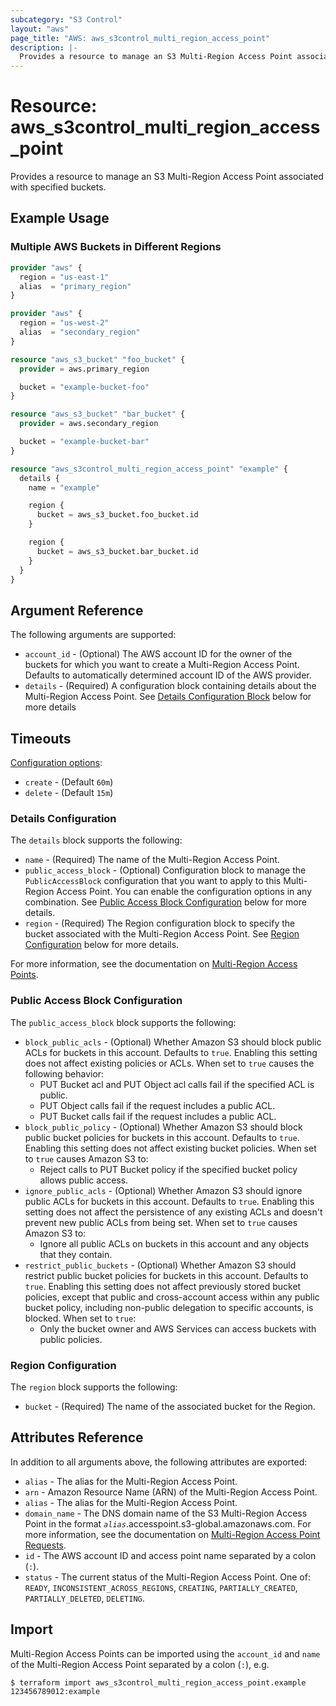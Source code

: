 ```yaml
---
subcategory: "S3 Control"
layout: "aws"
page_title: "AWS: aws_s3control_multi_region_access_point"
description: |-
  Provides a resource to manage an S3 Multi-Region Access Point associated with specified buckets.
---
```


# Resource: aws_s3control_multi_region_access_point

Provides a resource to manage an S3 Multi-Region Access Point associated with specified buckets.

## Example Usage

### Multiple AWS Buckets in Different Regions

```terraform
provider "aws" {
  region = "us-east-1"
  alias  = "primary_region"
}

provider "aws" {
  region = "us-west-2"
  alias  = "secondary_region"
}

resource "aws_s3_bucket" "foo_bucket" {
  provider = aws.primary_region

  bucket = "example-bucket-foo"
}

resource "aws_s3_bucket" "bar_bucket" {
  provider = aws.secondary_region

  bucket = "example-bucket-bar"
}

resource "aws_s3control_multi_region_access_point" "example" {
  details {
    name = "example"

    region {
      bucket = aws_s3_bucket.foo_bucket.id
    }

    region {
      bucket = aws_s3_bucket.bar_bucket.id
    }
  }
}
```

## Argument Reference

The following arguments are supported:

* `account_id` - (Optional) The AWS account ID for the owner of the buckets for which you want to create a Multi-Region Access Point. Defaults to automatically determined account ID of the AWS provider.
* `details` - (Required) A configuration block containing details about the Multi-Region Access Point. See [Details Configuration Block](#details-configuration) below for more details

## Timeouts

[Configuration options](https://www.terraform.io/docs/configuration/blocks/resources/syntax.html#operation-timeouts):

* `create` - (Default `60m`)
* `delete` - (Default `15m`)

### Details Configuration

The `details` block supports the following:

* `name` - (Required) The name of the Multi-Region Access Point.
* `public_access_block` - (Optional) Configuration block to manage the `PublicAccessBlock` configuration that you want to apply to this Multi-Region Access Point. You can enable the configuration options in any combination. See [Public Access Block Configuration](#public-access-block-configuration) below for more details.
* `region` - (Required) The Region configuration block to specify the bucket associated with the Multi-Region Access Point. See [Region Configuration](#region-configuration) below for more details.

For more information, see the documentation on [Multi-Region Access Points](https://docs.aws.amazon.com/AmazonS3/latest/userguide/MultiRegionAccessPoints.html).

### Public Access Block Configuration

The `public_access_block` block supports the following:

* `block_public_acls` - (Optional) Whether Amazon S3 should block public ACLs for buckets in this account. Defaults to `true`. Enabling this setting does not affect existing policies or ACLs. When set to `true` causes the following behavior:
    * PUT Bucket acl and PUT Object acl calls fail if the specified ACL is public.
    * PUT Object calls fail if the request includes a public ACL.
    * PUT Bucket calls fail if the request includes a public ACL.
* `block_public_policy` - (Optional) Whether Amazon S3 should block public bucket policies for buckets in this account. Defaults to `true`. Enabling this setting does not affect existing bucket policies. When set to `true` causes Amazon S3 to:
    * Reject calls to PUT Bucket policy if the specified bucket policy allows public access.
* `ignore_public_acls` - (Optional) Whether Amazon S3 should ignore public ACLs for buckets in this account. Defaults to `true`. Enabling this setting does not affect the persistence of any existing ACLs and doesn't prevent new public ACLs from being set. When set to `true` causes Amazon S3 to:
    * Ignore all public ACLs on buckets in this account and any objects that they contain.
* `restrict_public_buckets` - (Optional) Whether Amazon S3 should restrict public bucket policies for buckets in this account. Defaults to `true`. Enabling this setting does not affect previously stored bucket policies, except that public and cross-account access within any public bucket policy, including non-public delegation to specific accounts, is blocked. When set to `true`:
    * Only the bucket owner and AWS Services can access buckets with public policies.

### Region Configuration

The `region` block supports the following:

* `bucket` - (Required) The name of the associated bucket for the Region.

## Attributes Reference

In addition to all arguments above, the following attributes are exported:

* `alias` - The alias for the Multi-Region Access Point.
* `arn` - Amazon Resource Name (ARN) of the Multi-Region Access Point.
* `alias` - The alias for the Multi-Region Access Point.
* `domain_name` - The DNS domain name of the S3 Multi-Region Access Point in the format _`alias`_.accesspoint.s3-global.amazonaws.com. For more information, see the documentation on [Multi-Region Access Point Requests](https://docs.aws.amazon.com/AmazonS3/latest/userguide/MultiRegionAccessPointRequests.html).
* `id` - The AWS account ID and access point name separated by a colon (`:`).
* `status` - The current status of the Multi-Region Access Point. One of: `READY`, `INCONSISTENT_ACROSS_REGIONS`, `CREATING`, `PARTIALLY_CREATED`, `PARTIALLY_DELETED`, `DELETING`.

## Import

Multi-Region Access Points can be imported using the `account_id` and `name` of the Multi-Region Access Point separated by a colon (`:`), e.g.

```
$ terraform import aws_s3control_multi_region_access_point.example 123456789012:example
```
